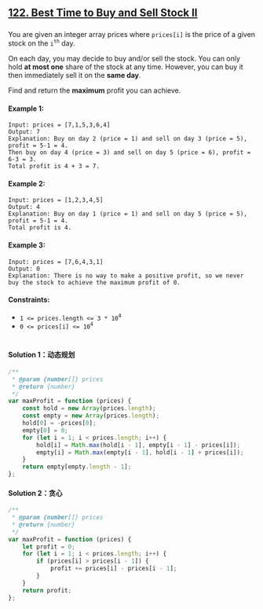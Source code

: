 ## [122. Best Time to Buy and Sell Stock II](https://leetcode.com/problems/best-time-to-buy-and-sell-stock-ii/)

###

You are given an integer array prices where `prices[i]` is the price of a given stock on the `i`<sup>`th`</sup> day.

On each day, you may decide to buy and/or sell the stock. You can only hold **at most one** share of the stock at any time. However, you can buy it then immediately sell it on the **same day**.

Find and return the **maximum** profit you can achieve.

#### Example 1:

```
Input: prices = [7,1,5,3,6,4]
Output: 7
Explanation: Buy on day 2 (price = 1) and sell on day 3 (price = 5), profit = 5-1 = 4.
Then buy on day 4 (price = 3) and sell on day 5 (price = 6), profit = 6-3 = 3.
Total profit is 4 + 3 = 7.
```

#### Example 2:

```
Input: prices = [1,2,3,4,5]
Output: 4
Explanation: Buy on day 1 (price = 1) and sell on day 5 (price = 5), profit = 5-1 = 4.
Total profit is 4.
```

#### Example 3:

```
Input: prices = [7,6,4,3,1]
Output: 0
Explanation: There is no way to make a positive profit, so we never buy the stock to achieve the maximum profit of 0.
```

#### Constraints:

-   `1 <= prices.length <= 3 * 10`<sup>`4`</sup>
-   `0 <= prices[i] <= 10`<sup>`4`</sup>

#

#### Solution 1：动态规划

```js
/**
 * @param {number[]} prices
 * @return {number}
 */
var maxProfit = function (prices) {
    const hold = new Array(prices.length);
    const empty = new Array(prices.length);
    hold[0] = -prices[0];
    empty[0] = 0;
    for (let i = 1; i < prices.length; i++) {
        hold[i] = Math.max(hold[i - 1], empty[i - 1] - prices[i]);
        empty[i] = Math.max(empty[i - 1], hold[i - 1] + prices[i]);
    }
    return empty[empty.length - 1];
};
```

#### Solution 2：贪心

```js
/**
 * @param {number[]} prices
 * @return {number}
 */
var maxProfit = function (prices) {
    let profit = 0;
    for (let i = 1; i < prices.length; i++) {
        if (prices[i] > prices[i - 1]) {
            profit += prices[i] - prices[i - 1];
        }
    }
    return profit;
};
```
